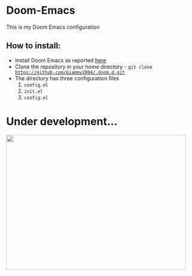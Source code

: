 # Doom-Emacs
This is my Doom Emacs configuration

## How to install:

* Install Doom Emacs as reported [here](https://github.com/hlissner/doom-emacs)
* Clone the repository in your home directory - <code>git clone https://github.com/Giammy2094/.doom.d.git</code>
* The directory has three configuration files
  1. <code>config.el</code>
  2. <code>init.el</code>
  3. <code>config.el</code>
  
# Under development...

<img src="https://media.giphy.com/media/1xNApQKoX1uW2vhVE9/giphy.gif" width="480" height="360" frameBorder="0" allowFullScreen />
